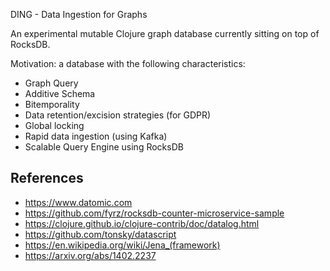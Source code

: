 DING - Data Ingestion for Graphs

An experimental mutable Clojure graph database currently sitting on top of RocksDB.

Motivation: a database with the following characteristics:

+ Graph Query
+ Additive Schema
+ Bitemporality
+ Data retention/excision strategies (for GDPR)
+ Global locking
+ Rapid data ingestion (using Kafka)
+ Scalable Query Engine using RocksDB

## References

+ https://www.datomic.com
+ https://github.com/fyrz/rocksdb-counter-microservice-sample
+ https://clojure.github.io/clojure-contrib/doc/datalog.html
+ https://github.com/tonsky/datascript
+ https://en.wikipedia.org/wiki/Jena_(framework)
+ https://arxiv.org/abs/1402.2237
